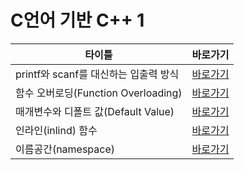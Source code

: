 # C언어 기반 C++ 1


|타이틀                                |바로가기             |
|--------------------------------------|----------------------|
|printf와 scanf를 대신하는  입출력 방식|[바로가기](01-1/README.md)|
|함수 오버로딩(Function Overloading)   |[바로가기](01-2/README.md)|
|매개변수와 디폴트 값(Default Value)   |[바로가기](01-3/README.md)|
|인라인(inlind) 함수                   |[바로가기](01-4/README.md)|
|이름공간(namespace)                   |[바로가기](01-5/README.md)|
